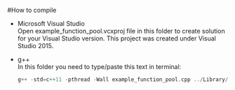 #How to compile    
- Microsoft Visual Studio    
Open example_function_pool.vcxproj file in this folder to create solution for your Visual Studio version. This project was created under Visual Studio 2015.

- g++    
In this folder you need to type/paste this text in terminal:    
	```cpp
	g++ -std=c++11 -pthread -Wall example_function_pool.cpp ../Library/image_function.cpp ../Library/thread_pool.cpp ../Library/function_pool.cpp -o application
	```
